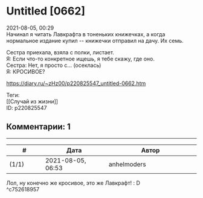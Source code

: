 Untitled [0662]
===============

  
2021-08-05, 00:29  
 Начинал я читать Лавкрафта в тоненьких книжечках, а когда нормальное издание купил -- книжечки отправил на дачу. Их семь.   
   
 Сестра приехала, взяла с полки, листает.   
 Я: Если что-то конкретное ищешь, я тебе скажу, где оно.   
 Сестра: Нет, я просто с... (осеклась)   
 Я: КРОСИВОЕ?   
  
<https://diary.ru/~zHz00/p220825547_untitled-0662.htm>  
  
Теги:  
[[Случай из жизни]]  
ID: p220825547  


Комментарии: 1
--------------

  


---



|         #         |              Дата              |                     Автор                     |           ID           |
| --- | --- | --- | --- |
| (1/1) | 2021-08-05, 06:53 | anhelmoders | c752618957 |

  
 Лол, ну конечно же кросивое, это же Лавкрафт! : D   
 ^c752618957